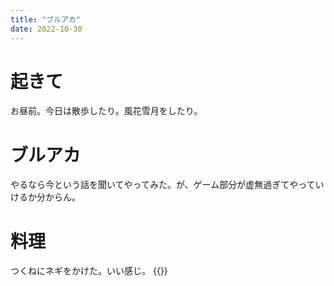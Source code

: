 ```yaml
---
title: "ブルアカ"
date: 2022-10-30
---
```


# 起きて
お昼前。今日は散歩したり。風花雪月をしたり。
# ブルアカ
やるなら今という話を聞いてやってみた。が、ゲーム部分が虚無過ぎてやっていけるか分からん。

# 料理
つくねにネギをかけた。いい感じ。
{{<tweet user="dango_bot" id="1586680745736556545">}}